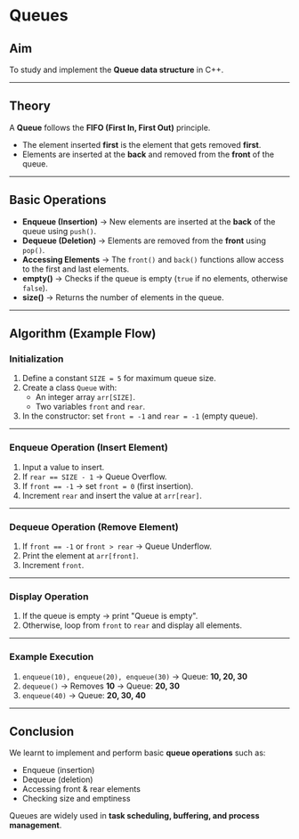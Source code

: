 # Queues


## Aim
To study and implement the **Queue data structure** in C++.

---

## Theory

A **Queue** follows the **FIFO (First In, First Out)** principle.  
- The element inserted **first** is the element that gets removed **first**.  
- Elements are inserted at the **back** and removed from the **front** of the queue.  

---

## Basic Operations

- **Enqueue (Insertion)** → New elements are inserted at the **back** of the queue using `push()`.  
- **Dequeue (Deletion)** → Elements are removed from the **front** using `pop()`.  
- **Accessing Elements** → The `front()` and `back()` functions allow access to the first and last elements.  
- **empty()** → Checks if the queue is empty (`true` if no elements, otherwise `false`).  
- **size()** → Returns the number of elements in the queue.  

---

## Algorithm (Example Flow)

### Initialization
1. Define a constant `SIZE = 5` for maximum queue size.  
2. Create a class `Queue` with:
   - An integer array `arr[SIZE]`.  
   - Two variables `front` and `rear`.  
3. In the constructor: set `front = -1` and `rear = -1` (empty queue).  

---

### Enqueue Operation (Insert Element)
1. Input a value to insert.  
2. If `rear == SIZE - 1` → Queue Overflow.  
3. If `front == -1` → set `front = 0` (first insertion).  
4. Increment `rear` and insert the value at `arr[rear]`.  

---

### Dequeue Operation (Remove Element)
1. If `front == -1` or `front > rear` → Queue Underflow.  
2. Print the element at `arr[front]`.  
3. Increment `front`.  

---

### Display Operation
1. If the queue is empty → print "Queue is empty".  
2. Otherwise, loop from `front` to `rear` and display all elements.  

---

### Example Execution
1. `enqueue(10), enqueue(20), enqueue(30)` → Queue: **10, 20, 30**  
2. `dequeue()` → Removes **10** → Queue: **20, 30**  
3. `enqueue(40)` → Queue: **20, 30, 40**  

---

## Conclusion
We learnt to implement and perform basic **queue operations** such as:
- Enqueue (insertion)  
- Dequeue (deletion)  
- Accessing front & rear elements  
- Checking size and emptiness  

Queues are widely used in **task scheduling, buffering, and process management**.
